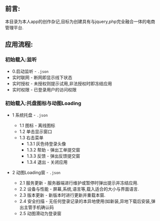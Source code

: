 ## 前言:
本目录为本人app的创作杂记,目标为创建具有与jquery,php完全融合一体的电商管理平台.

## 应用流程:

### 初始载入:监听
* 0.启动监听 - `.json`
* 实时联网 - 断网即显示线下状态
* 实时授权 - 未授权则提示试用,非法授权时即冻结应用 
* 实时权限 - 已登录用户的访问权限

### 初始载入:托盘图标与动图Loading
* 1 系统托盘 - `.json`
  * 1.1 图标 - 离线图标
  * 1.2 单击显示窗口
  * 1.3 右击菜单
    * 1.3.1 灰色待登录头像
    * 1.3.2 帮助 - 弹出工单提交窗
    * 1.3.3 反馈 - 弹出反馈提交窗
    * 1.3.4 退出 - 关闭应用

* 2 动图Loading窗 - `.json`
   * 2.1 服务更新 - 服务器端进行维护或暂停时弹出提示并冻结应用.
   * 2.2 设备与性能 - 屏幕,系统,语言等,载入适合的大小与界面语言.
   * 2.3 版本更新 - 新版本时进行更新并重载本窗.
   * 2.4 安全扫描 - 无任何登录记录的本异地使用(如新装,异地下载后安装,弹出主管手机确认码
   * 2.5 动图滑动为登录窗
 